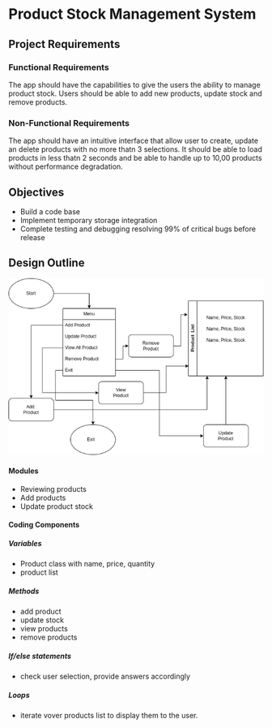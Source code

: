 # Product Stock Management System 

## Project Requirements
### Functional Requirements

The app should have the capabilities to give the users the ability to manage product stock. Users should be able to add new products, update stock and remove products.

### Non-Functional Requirements

The app should have an intuitive interface that allow user to create, update an delete products with no more thatn 3 selections. It should be able to load products in less thatn 2 seconds and be able to handle up to 10,00 products without performance degradation.

## Objectives
 * Build a code base
 * Implement temporary storage integration
 * Complete testing and debugging resolving   99% of critical bugs before release

## Design Outline
![General structure](./Diagram.drawio.png)

#### Modules
 * Reviewing products
 * Add products
 * Update product stock

#### Coding Components
##### Variables
* Product class with name, price, quantity
* product list
  
##### Methods
 * add product
 * update stock
 * view products
 * remove products

##### If/else statements
 * check user selection, provide answers accordingly
  
##### Loops
 * iterate vover products list to display them to the user.
